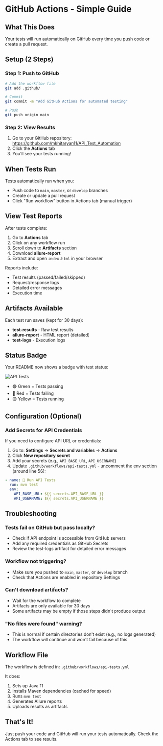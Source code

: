 # GitHub Actions - Simple Guide

## What This Does

Your tests will run automatically on GitHub every time you push code or create a pull request.

## Setup (2 Steps)

### Step 1: Push to GitHub

```bash
# Add the workflow file
git add .github/

# Commit
git commit -m "Add GitHub Actions for automated testing"

# Push
git push origin main
```

### Step 2: View Results

1. Go to your GitHub repository: https://github.com/mkhitaryan11/API_Test_Automation
2. Click the **Actions** tab
3. You'll see your tests running!

## When Tests Run

Tests automatically run when you:
- Push code to `main`, `master`, or `develop` branches
- Create or update a pull request
- Click "Run workflow" button in Actions tab (manual trigger)

## View Test Reports

After tests complete:

1. Go to **Actions** tab
2. Click on any workflow run
3. Scroll down to **Artifacts** section
4. Download **allure-report**
5. Extract and open `index.html` in your browser

Reports include:
- Test results (passed/failed/skipped)
- Request/response logs
- Detailed error messages
- Execution time

## Artifacts Available

Each test run saves (kept for 30 days):
- **test-results** - Raw test results
- **allure-report** - HTML report (detailed)
- **test-logs** - Execution logs

## Status Badge

Your README now shows a badge with test status:

![API Tests](https://github.com/mkhitaryan11/API_Test_Automation/actions/workflows/api-tests.yml/badge.svg)

- 🟢 Green = Tests passing
- 🔴 Red = Tests failing
- 🟡 Yellow = Tests running

## Configuration (Optional)

### Add Secrets for API Credentials

If you need to configure API URL or credentials:

1. Go to: **Settings** → **Secrets and variables** → **Actions**
2. Click **New repository secret**
3. Add your secrets (e.g., `API_BASE_URL`, `API_USERNAME`)
4. Update `.github/workflows/api-tests.yml` - uncomment the env section (around line 56):

```yaml
- name: 🧪 Run API Tests
  run: mvn test
  env:
    API_BASE_URL: ${{ secrets.API_BASE_URL }}
    API_USERNAME: ${{ secrets.API_USERNAME }}
```

## Troubleshooting

### Tests fail on GitHub but pass locally?
- Check if API endpoint is accessible from GitHub servers
- Add any required credentials as GitHub Secrets
- Review the test-logs artifact for detailed error messages

### Workflow not triggering?
- Make sure you pushed to `main`, `master`, or `develop` branch
- Check that Actions are enabled in repository Settings

### Can't download artifacts?
- Wait for the workflow to complete
- Artifacts are only available for 30 days
- Some artifacts may be empty if those steps didn't produce output

### "No files were found" warning?
- This is normal if certain directories don't exist (e.g., no logs generated)
- The workflow will continue and won't fail because of this

## Workflow File

The workflow is defined in: `.github/workflows/api-tests.yml`

It does:
1. Sets up Java 11
2. Installs Maven dependencies (cached for speed)
3. Runs `mvn test`
4. Generates Allure reports
5. Uploads results as artifacts

## That's It!

Just push your code and GitHub will run your tests automatically. Check the Actions tab to see results.

